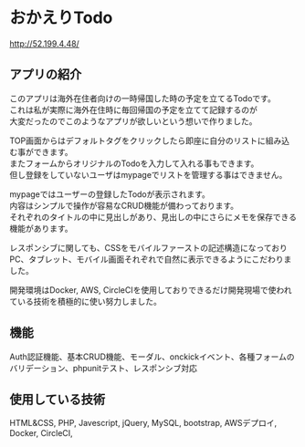 # おかえりTodo  
http://52.199.4.48/

## アプリの紹介

このアプリは海外在住者向けの一時帰国した時の予定を立てるTodoです。  
これは私が実際に海外在住時に毎回帰国の予定を立てて記録するのが  
大変だったのでこのようなアプリが欲しいという想いで作りました。

TOP画面からはデフォルトタグをクリックしたら即座に自分のリストに組み込む事ができます。  
またフォームからオリジナルのTodoを入力して入れる事もできます。  
但し登録をしていないユーザはmypageでリストを管理する事はできません。

mypageではユーザーの登録したTodoが表示されます。  
内容はシンプルで操作が容易なCRUD機能が備わっております。  
それぞれのタイトルの中に見出しがあり、見出しの中にさらにメモを保存できる機能があります。

レスポンシブに関しても、CSSをモバイルファーストの記述構造になっておりPC、タブレット、モバイル画面それぞれで自然に表示できるようにこだわりました。

開発環境はDocker, AWS, CircleCIを使用しておりできるだけ開発現場で使われている技術を積極的に使い努力しました。

## 機能

Auth認証機能、基本CRUD機能、モーダル、onckickイベント、各種フォームのバリデーション、phpunitテスト、レスポンシブ対応

## 使用している技術

HTML&CSS, PHP, Javescript, jQuery, MySQL, bootstrap, AWSデプロイ, Docker, CircleCI,
